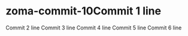 # zoma-commit-10Commit 1 line
Commit 2 line
Commit 3 line
Commit 4 line
Commit 5 line
Commit 6 line
